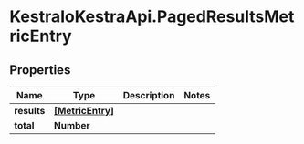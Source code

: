 # KestraIoKestraApi.PagedResultsMetricEntry

## Properties

Name | Type | Description | Notes
------------ | ------------- | ------------- | -------------
**results** | [**[MetricEntry]**](MetricEntry.md) |  | 
**total** | **Number** |  | 


